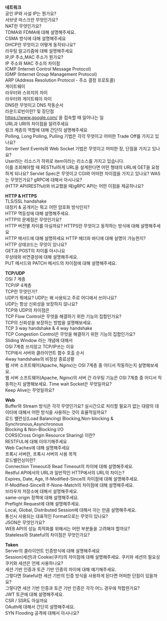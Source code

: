 **네트워크**  
공인 IP와 사설 IP는 뭔가요?    
서브넷 마스크란 무엇인가요?  
NAT란 무엇인가요?  
TDMA와 FDMA에 대해 설명해주세요.  
CSMA 방식에 대해 설명해주세요  
DHCP란 무엇이고 어떻게 동작되나요?  
라우팅 알고리즘에 대해 설명해주세요  
IP,IP 주소,MAC 주소가 뭔가요?  
IP 주소와 MAC 주소의 차이점  
ICMP (Internet Control Message Protocol)  
IGMP (Internet Group Management Protocol)  
ARP (Address Resolution Protocol - 주소 결정 프로토콜)  
게이트웨이  
라우터와 스위치의 차이  
라우터와 게이트웨이 차이  
DNS란 무엇이고 DNS 작동순서  
라운드로빈이란? 및 장단점  
https://www.google.com/ 을 접속할 때 일어나는 일  
URL과 URI의 차이점을 알려주세요  
링크 계층의 역할에 대해 간단히 설명해주세요  
Polling, Long Polling, Pulling 기법은 각각 무엇이고 어떠한 Trade Off를 가지고 있나요?  
Server Sent Events와 Web Socket 기법은 무엇이고 어떠한 장, 단점을 가지고 있나요?  
User라는 리소스가 하위로 item이라는 리소스를 가지고 있습니다.   
이를 조회해야할 때 RESTful하게 URL을 설계한다면 어떤 형태의 URL에 GET을 요청하게 되나요?
Servlet Spec은 무엇이고 CGI와 어떠한 차이점을 가지고 있나요?
WAS는 무엇인가요?
gRPC에 대해서 아시나요?  
(HTTP API(RESTful)와 비교했을 때)gRPC API는 어떤 이점을 제공하나요?



**HTTP & HTTPS**  
TLS/SSL handshake  
대칭키 & 공개키는 뭐고 어떤 암호화 방식인지?  
HTTP 멱등성에 대해 설명해주세요.  
HTTP의 문제점은 무엇인가요?  
HTTP 버전별 차이를 아실까요? 
HTTPS란 무엇이고 동작하는 방식에 대해 설명해주세요  
HTTP 메서드에 대해 설명하세요
HTTP 헤더와 바디에 대해 설명이 가능한지?  
HTTP 상태코드는 무엇이 있나요?   
GET과 POST의 차이를 아시나요   
무상태와 비연결성에 대해 설명해주세요.  
PUT 메서드와 PATCH 메서드의 차이점에 대해 설명해주세요.  



**TCP/UDP**  
OSI 7 계층  
TCP/IP 4계층  
TCP란 무엇인가?  
UDP가 뭐에요?
UDP는 왜 사용되고 주로 어디에서 쓰이나요?  
UDP는 항상 신뢰성을 보장하지 않나요?  
TCP와 UDP의 차이점은  
TCP Flow Control은 무엇을 해결하기 위한 기능의 집합인가요?  
TCP의 신뢰성을 보장하는 방법을 설명해보세요.  
TCP 3 way handshake & 4 way handshake  
TCP Congestion Control은 무엇을 해결하기 위한 기능의 집합인가요?   
Sliding Window 라는 개념에 대해서  
OSI 7계층 쓰지않고 TCP/IP쓰는 이유  
TCP에서 서버와 클라이언트 함수 호출 순서  
4way handshake의 비정상 종료상황  
웹 서버 소프트웨어(Apache, Nginx)는 OSI 7계층 중 어디서 작동하는지 설명해보세요.  
웹 서버 소프트웨어(Apache, Nginx)의 서버 간 라우팅 기능은 OSI 7계층 중 어디서 작동하는지 설명해보세요.
Time wait Socket은 무엇일까요?  
Keep Alive는 무엇일까요?  




**Web**  
Buffer와 Stream 방식은 각각 무엇인가요? 실시간으로 처리할 필요가 없는 대량의 데이터에 대해서 어떤 방식을 사용하는 것이 효율적일까요?  
로드 밸런싱(Load Balancing)
Blocking,Non-blocking & Synchronous,Asynchronous  
Blocking & Non-Blocking I/O  
CORS(Cross Origin Resource Sharing) 이란?  
RESTFUL에 대해 이야기해주세요  
Web Caches에 대해 설명해주세요  
프록시 서버란, 프록시 서버의 사용 목적  
로드밸런싱이란?  
Connection Timeout과 Read Timeout의 차이에 대해 설명해주세요.  
Restful API에서의 URL과 일반적인 HTTP에서의 URL의 차이는?  
Expires, Date, Age, If-Modified-Since의 차이점에 대해 설명해주세요.  
If-Modified-Since와 If-None-Match의 차이점에 대해 설명해주세요.  
브라우저 저장소에 대해서 설명해주세요.  
same-origin 정책에 대해 설명해주세요.  
Preflight Request에 대해 설명해주세요.  
Local, Global, Distributed Session에 대해서 아는 만큼 설명해주세요.   
통신시 사용되는 대표적인 Format으로는 무엇이 있나요?  
JSON은 무엇인가요?  
WEB API의 성능 최적화를 위해서는 어떤 부분들을 고려해야 할까요?  
Stateless와 Stateful의 차이점은 무엇인가요?  



**Token**  
Server의 클라이언트 인증방식에 대해 설명해주세요  
Session(세션)과 Cookie(쿠키)의 차이점에 대해 설명해주세요.
쿠키와 세션의 필요성      
쿠키와 세션은 언제 사용하나요?  
세션 기반 인증과 토큰 기반 인증의 차이에 대해 얘기해주세요.  
그렇다면 Stateful한 세션 기반의 인증 방식을 사용하게 된다면 어떠한 단점이 있을까요?   
그렇다면 세션 기반 인증과 토큰 기반 인증은 각각 어느 경우에 적합한가요?  
JWT 토큰에 대해 설명해주세요.    
CSR / SSR도 아실까요   
OAuth에 대해서 간단히 설명해주세요.  
SYN Flooding 공격에 대해서 아시나요?